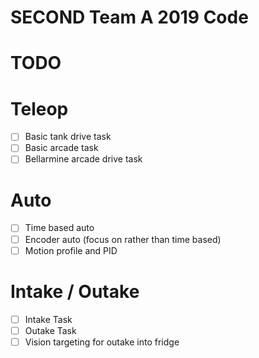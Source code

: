 # SECOND Team A 2019 Code

# TODO

# Teleop
- [ ] Basic tank drive task
- [ ] Basic arcade task
- [ ] Bellarmine arcade drive task

# Auto
- [ ] Time based auto
- [ ] Encoder auto (focus on rather than time based)
- [ ] Motion profile and PID

# Intake / Outake
- [ ] Intake Task
- [ ] Outake Task
- [ ] Vision targeting for outake into fridge